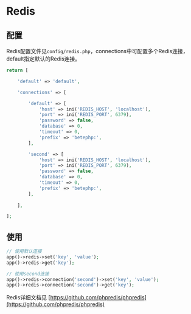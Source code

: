 # Redis

## 配置
Redis配置文件见`config/redis.php`，connections中可配置多个Redis连接，default指定默认的Redis连接。

```php
return [

    'default' => 'default',

    'connections' => [

        'default' => [
            'host' => ini('REDIS_HOST', 'localhost'),
            'port' => ini('REDIS_PORT', 6379),
            'password' => false,
            'database' => 0,
            'timeout' => 0,
            'prefix' => 'betephp:',
        ],

        'second' => [
            'host' => ini('REDIS_HOST', 'localhost'),
            'port' => ini('REDIS_PORT', 6379),
            'password' => false,
            'database' => 0,
            'timeout' => 0,
            'prefix' => 'betephp:',
        ],
        
    ],

];
```

## 使用

```php
// 使用默认连接
app()->redis->set('key', 'value');
app()->redis->get('key');

// 使用second连接
app()->redis->connection('second')->set('key', 'value');
app()->redis->connection('second')->get('key');
```
Redis详细文档见 [https://github.com/phpredis/phpredis](https://github.com/phpredis/phpredis)
